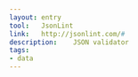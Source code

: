 ```yaml
---
layout: entry
tool:	JsonLint
link:	http://jsonlint.com/#
description:	JSON validator
tags:
- data	
---
```


